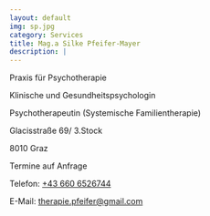 ```yaml
---
layout: default
img: sp.jpg
category: Services
title: Mag.a Silke Pfeifer-Mayer
description: |
---
```

Praxis für Psychotherapie 

Klinische und Gesundheitspsychologin

Psychotherapeutin (Systemische Familientherapie)

Glacisstraße 69/ 3.Stock

8010 Graz

Termine auf Anfrage

Telefon: <a href="tel: +436606526744">+43 660 6526744</a>

E-Mail: <a href="mailto: therapie.pfeifer@gmail.com">therapie.pfeifer@gmail.com</a>